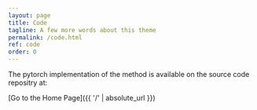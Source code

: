 ```yaml
---
layout: page
title: Code
tagline: A few more words about this theme
permalink: /code.html
ref: code
order: 0
---
```


The pytorch implementation of the method is available on the source code repositry at:


[Go to the Home Page]({{ '/' | absolute_url }})

